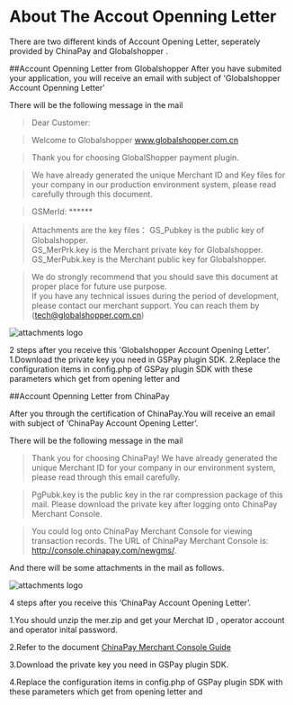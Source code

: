 About The Accout Openning Letter
=========================== 

There are two different kinds of Account Opening Letter, seperately provided by ChinaPay and Globalshopper .


##Account Openning Letter from Globalshopper
After you have submited your application, you will receive an email with subject of 'Globalshopper Account Openning Letter'

There will be the following message in the mail
>Dear Customer:

>Welcome to Globalshopper www.globalshopper.com.cn  

>Thank you for choosing GlobalShopper payment plugin.

>We have already generated the unique  Merchant ID and Key files for your company in our production environment system, please read carefully through this document.

>GSMerId: ******

>Attachments are the key files：
>GS_Pubkey is the public key of Globalshopper.  
>GS_MerPrk.key is the Merchant private key for Globalshopper.   
>GS_MerPubk.key is the Merchant public key for Globalshopper.  

>We do strongly recommend that you should save this document at proper place for future use purpose.  
>If you have any technical issues during the period of development, please contact our merchant support. You can reach them by (tech@globalshopper.com.cn)  


![attachments logo][GS_account_attchment_url]

2 steps after you receive this 'Globalshopper Account Opening Letter’.  
1.Download the private key you need in GSPay plugin SDK.
2.Replace the configuration items in config.php of GSPay plugin SDK with these parameters which get from opening letter and 


##Account Openning Letter from ChinaPay

After you through the certification of ChinaPay.You will receive an email with subject of ‘ChinaPay Account Opening Letter’.

There will be the following message in the mail
>Thank you for choosing ChinaPay! We have already generated the unique Merchant ID for your company in our environment system, please read through this email carefully.  

>PgPubk.key is the public key in the rar compression package of this mail. Please download the private key after logging onto ChinaPay Merchant Console.  

>You could log onto ChinaPay Merchant Console for viewing transaction records. The URL of ChinaPay Merchant Console is: http://console.chinapay.com/newgms/.  

And there will be some attachments in the mail as follows.

![attachments logo][GS_attachments_screenshot_url]

4 steps after you receive this ‘ChinaPay Account Opening Letter’.  

1.You should unzip the mer.zip and get your Merchat ID , operator account and operator inital password.

2.Refer to the document [ChinaPay Merchant Console Guide][GS_CP_Console_Guide_url]

3.Download the private key you need in GSPay plugin SDK.

4.Replace the configuration items in config.php of GSPay plugin SDK with these parameters which get from opening letter and 


 [GS_attachments_screenshot_url]:https://globalshopper.github.io/GSPay-php/assets/gs_attachments_screenshot.png
 [GS_account_attchment_url]:https://globalshopper.github.io/GSPay-php/assets/gs_account_attachment.png
 [GS_CP_Console_Guide_url]:https://globalshopper.github.io/GSPay-php/assets/doc/ChinaPay_Merchant_Console_Guide.pdf
